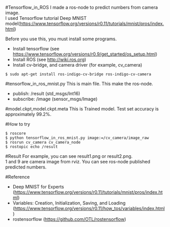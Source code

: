 #Tensorflow_in_ROS
I made a ros-node to predict numbers from camera image.  
I used Tensorflow tutorial Deep MNIST model(https://www.tensorflow.org/versions/r0.11/tutorials/mnist/pros/index.html)

Before you use this, you must install some programs.

* Install tensorflow (see https://www.tensorflow.org/versions/r0.9/get_started/os_setup.html)  
* Install ROS (see http://wiki.ros.org)  
* Install cv-bridge, and camera driver (for example, cv_camera)  

`$ sudo apt-get install ros-indigo-cv-bridge ros-indigo-cv-camera`

#tensorflow_in_ros_mnist.py
This is main file. This make the ros-node.

* publish: /result (std_msgs/Int16)
* subscribe: /image (sensor_msgs/Image)

#model.ckpt,model.ckpt.meta
This is Trained model.
Test set accuracy is approximately 99.2%.

#How to try

`$ roscore`  
`$ python tensorflow_in_ros_mnist.py image:=/cv_camera/image_raw`  
`$ rosrun cv_camera cv_camera_node`  
`$ rostopic echo /result`  

#Result
For example, you can see result1.png or result2.png.  
1 and 9 are camera image from rviz.
You can see ros-node published predicted numbers.

#Reference
* Deep MNIST for Experts (https://www.tensorflow.org/versions/r0.11/tutorials/mnist/pros/index.html)  
* Variables: Creation, Initialization, Saving, and Loading (https://www.tensorflow.org/versions/r0.11/how_tos/variables/index.html)  
* rostensorflow (https://github.com/OTL/rostensorflow)
